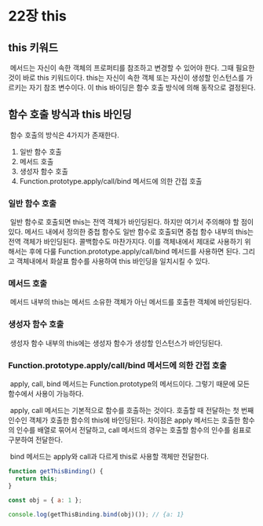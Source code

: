 # 22장 this

## this 키워드

&nbsp;메서드는 자신이 속한 객체의 프로퍼티를 참조하고 변경할 수 있어야 한다. 그때 필요한것이 바로 this 키워드이다. this는 자신이 속한 객체 또는 자신이 생성할 인스턴스를 가르키는 자기 참조 변수이다. 이 this 바이딩은 함수 호출 방식에 의해 동작으로 결정된다.

## 함수 호출 방식과 this 바인딩

&nbsp;함수 호출의 방식은 4가지가 존재한다.

1. 일반 함수 호출
2. 메서드 호출
3. 생성자 함수 호출
4. Function.prototype.apply/call/bind 메서드에 의한 간접 호출

### 일반 함수 호출

&nbsp;일반 함수로 호출되면 this는 전역 객체가 바인딩된다. 하지만 여기서 주의해야 할 점이 있다. 메서드 내에서 정의한 중첩 함수도 일반 함수로 호출되면 중첩 함수 내부의 this는 전역 객체가 바인딩된다. 콜백함수도 마찬가지다. 이를 객체내에서 제대로 사용하기 위해서는 후에 다룰 Function.prototype.apply/call/bind 메서드를 사용하면 된다. 그리고 객체내에서 화살표 함수를 사용하여 this 바인딩을 일치시킬 수 있다.

### 메서드 호출

&nbsp;메서드 내부의 this는 메서드 소유한 객체가 아닌 메서드를 호출한 객체에 바인딩된다.

### 생성자 함수 호출

&nbsp;생성자 함수 내부의 this에는 생성자 함수가 생성할 인스턴스가 바인딩된다.

### Function.prototype.apply/call/bind 메서드에 의한 간접 호출

&nbsp;apply, call, bind 메서드는 Function.prototype의 메서드이다. 그렇기 때문에 모든 함수에서 사용이 가능하다.

&nbsp;apply, call 메서드는 기본적으로 함수를 호출하는 것이다. 호출할 때 전달하는 첫 번째 인수인 객체가 호출한 함수의 this에 바인딩된다. 차이점은 apply 메서드는 호출한 함수의 인수를 배열로 묶어서 전달하고, call 메서드의 경우는 호출할 함수의 인수를 쉼표로 구분하여 전달한다.

&nbsp;bind 메서드는 apply와 call과 다르게 this로 사용할 객체만 전달한다.

```js
function getThisBinding() {
  return this;
}

const obj = { a: 1 };

console.log(getThisBinding.bind(obj)()); // {a: 1}
```
